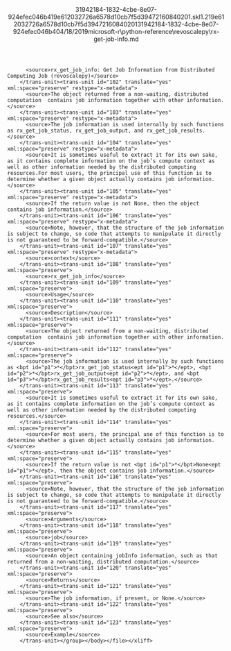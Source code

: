 <?xml version="1.0"?><xliff version="1.2" xmlns="urn:oasis:names:tc:xliff:document:1.2" xmlns:xsi="http://www.w3.org/2001/XMLSchema-instance" xsi:schemaLocation="urn:oasis:names:tc:xliff:document:1.2 xliff-core-1.2-transitional.xsd"><file datatype="xml" original="rx-get-job-info.md" source-language="en-US" target-language="en-US"><header><tool tool-id="mdxliff" tool-name="mdxliff" tool-version="1.0-d1654b2" tool-company="Microsoft" /><xliffext:skl_file_name xmlns:xliffext="urn:microsoft:content:schema:xliffextensions">31942184-1832-4cbe-8e07-924efec046b419e612032726a6578d10cb7f5d39472160840201.skl</xliffext:skl_file_name><xliffext:version xmlns:xliffext="urn:microsoft:content:schema:xliffextensions">1.2</xliffext:version><xliffext:ms.openlocfilehash xmlns:xliffext="urn:microsoft:content:schema:xliffextensions">19e612032726a6578d10cb7f5d39472160840201</xliffext:ms.openlocfilehash><xliffext:ms.sourcegitcommit xmlns:xliffext="urn:microsoft:content:schema:xliffextensions">31942184-1832-4cbe-8e07-924efec046b4</xliffext:ms.sourcegitcommit><xliffext:ms.lasthandoff xmlns:xliffext="urn:microsoft:content:schema:xliffextensions">04/18/2019</xliffext:ms.lasthandoff><xliffext:ms.openlocfilepath xmlns:xliffext="urn:microsoft:content:schema:xliffextensions">microsoft-r\python-reference\revoscalepy\rx-get-job-info.md</xliffext:ms.openlocfilepath></header><body><group id="content" extype="content"><trans-unit id="101" translate="yes" xml:space="preserve" restype="x-metadata">
          <source>rx_get_job_info: Get Job Information from Distributed Computing Job (revoscalepy)</source>
        </trans-unit><trans-unit id="102" translate="yes" xml:space="preserve" restype="x-metadata">
          <source>The object returned from a non-waiting, distributed computation  contains job information together with other information.</source>
        </trans-unit><trans-unit id="103" translate="yes" xml:space="preserve" restype="x-metadata">
          <source>The job information is used internally by such functions as rx_get_job_status, rx_get_job_output, and rx_get_job_results.</source>
        </trans-unit><trans-unit id="104" translate="yes" xml:space="preserve" restype="x-metadata">
          <source>It is sometimes useful to extract it for its own sake, as it contains complete information on the job’s compute context as well as other information needed by the distributed computing resources.For most users, the principal use of this function is to determine whether a given object actually contains job information.</source>
        </trans-unit><trans-unit id="105" translate="yes" xml:space="preserve" restype="x-metadata">
          <source>If the return value is not None, then the object contains job information.</source>
        </trans-unit><trans-unit id="106" translate="yes" xml:space="preserve" restype="x-metadata">
          <source>Note, however, that the structure of the job information is subject to change, so code that attempts to manipulate it directly is not guaranteed to be forward-compatible.</source>
        </trans-unit><trans-unit id="107" translate="yes" xml:space="preserve" restype="x-metadata">
          <source>context</source>
        </trans-unit><trans-unit id="108" translate="yes" xml:space="preserve">
          <source>rx_get_job_info</source>
        </trans-unit><trans-unit id="109" translate="yes" xml:space="preserve">
          <source>Usage</source>
        </trans-unit><trans-unit id="110" translate="yes" xml:space="preserve">
          <source>Description</source>
        </trans-unit><trans-unit id="111" translate="yes" xml:space="preserve">
          <source>The object returned from a non-waiting, distributed computation  contains job information together with other information.</source>
        </trans-unit><trans-unit id="112" translate="yes" xml:space="preserve">
          <source>The job information is used internally by such functions as <bpt id="p1">*</bpt>rx_get_job_status<ept id="p1">*</ept>, <bpt id="p2">*</bpt>rx_get_job_output<ept id="p2">*</ept>, and <bpt id="p3">*</bpt>rx_get_job_results<ept id="p3">*</ept>.</source>
        </trans-unit><trans-unit id="113" translate="yes" xml:space="preserve">
          <source>It is sometimes useful to extract it for its own sake, as it contains complete information on the job’s compute context as well as other information needed by the distributed computing resources.</source>
        </trans-unit><trans-unit id="114" translate="yes" xml:space="preserve">
          <source>For most users, the principal use of this function is to determine whether a given object actually contains job information.</source>
        </trans-unit><trans-unit id="115" translate="yes" xml:space="preserve">
          <source>If the return value is not <bpt id="p1">*</bpt>None<ept id="p1">*</ept>, then the object contains job information.</source>
        </trans-unit><trans-unit id="116" translate="yes" xml:space="preserve">
          <source>Note, however, that the structure of the job information is subject to change, so code that attempts to manipulate it directly is not guaranteed to be forward-compatible.</source>
        </trans-unit><trans-unit id="117" translate="yes" xml:space="preserve">
          <source>Arguments</source>
        </trans-unit><trans-unit id="118" translate="yes" xml:space="preserve">
          <source>job</source>
        </trans-unit><trans-unit id="119" translate="yes" xml:space="preserve">
          <source>An object containing jobInfo information, such as that returned from a non-waiting, distributed computation.</source>
        </trans-unit><trans-unit id="120" translate="yes" xml:space="preserve">
          <source>Returns</source>
        </trans-unit><trans-unit id="121" translate="yes" xml:space="preserve">
          <source>The job information, if present, or None.</source>
        </trans-unit><trans-unit id="122" translate="yes" xml:space="preserve">
          <source>See also</source>
        </trans-unit><trans-unit id="123" translate="yes" xml:space="preserve">
          <source>Example</source>
        </trans-unit></group></body></file></xliff>